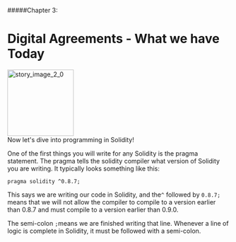 #####Chapter 3:

# Digital Agreements - What we have Today

<ContentWrapp>
  <div class="imgContainer">
    <img alt="story_image_2_0" src="/images/chapter/man.svg" width="150px" height="150px">
  </div>

  <div class="itemsContainer">
    <div class="item-text">
    Now let's dive into programming in Solidity!
    </div>
  </div>
</ContentWrapp>

One of the first things you will write for any Solidity is the pragma statement. The pragma tells the solidity compiler what version of Solidity you are writing. It typically looks something like this:

`pragma solidity ^0.8.7;`

This says we are writing our code in Solidity, and the`^`   followed by `0.8.7;` means that we will not allow the compiler to compile to a version earlier than 0.8.7 and must compile to a version earlier than 0.9.0.

The semi-colon `;`means we are finished writing that line. Whenever a line of logic is complete in Solidity, it must be followed with a semi-colon.

<!-- <MissionContainer>
  <div className="title">What are the SLAs you have agreed to?</div>
    <div style="color:white">
    Think about any digital services you subscribe to, for example video streaming or banking services. Do you know the terms of the SLAs between you and the service provider? If not, take the time and read over one of them.
    </div>
</MissionContainer> -->
